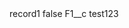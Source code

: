 <?xml version="1.0" encoding="UTF-8"?>
<CustomMetadata xmlns="http://soap.sforce.com/2006/04/metadata" xmlns:xsi="http://www.w3.org/2001/XMLSchema-instance" xmlns:xsd="http://www.w3.org/2001/XMLSchema">
    <label>record1</label>
    <protected>false</protected>
    <values>
        <field>F1__c</field>
        <value xsi:type="xsd:string">test123</value>
    </values>
</CustomMetadata>
